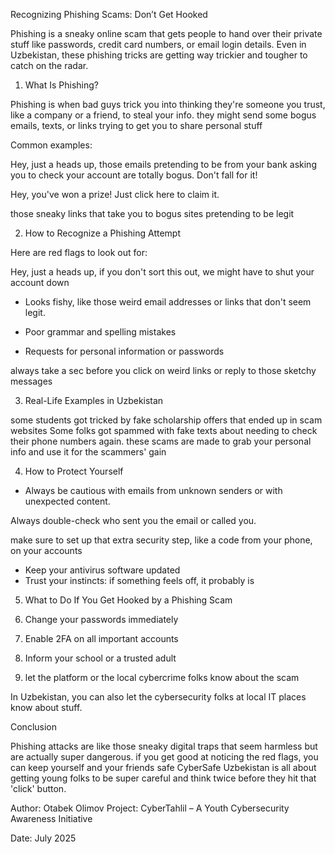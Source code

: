 Recognizing Phishing Scams: Don’t Get Hooked

Phishing is a sneaky online scam that gets people to hand over their private stuff like passwords, credit card numbers, or email login details. Even in Uzbekistan, these phishing tricks are getting way trickier and tougher to catch on the radar.



1. What Is Phishing?

Phishing is when bad guys trick you into thinking they're someone you trust, like a company or a friend, to steal your info. they might send some bogus emails, texts, or links trying to get you to share personal stuff

Common examples:


Hey, just a heads up, those emails pretending to be from your bank asking you to check your account are totally bogus. Don't fall for it!

 Hey, you've won a prize! Just click here to claim it.

 those sneaky links that take you to bogus sites pretending to be legit



2. How to Recognize a Phishing Attempt


Here are red flags to look out for:


 Hey, just a heads up, if you don't sort this out, we might have to shut your account down



- Looks fishy, like those weird email addresses or links that don't seem legit.

- Poor grammar and spelling mistakes
- Requests for personal information or passwords

 always take a sec before you click on weird links or reply to those sketchy messages



3. Real-Life Examples in Uzbekistan

 some students got tricked by fake scholarship offers that ended up in scam websites Some folks got spammed with fake texts about needing to check their phone numbers again. these scams are made to grab your personal info and use it for the scammers' gain



4. How to Protect Yourself

- Always be cautious with emails from unknown senders or with unexpected content.



Always double-check who sent you the email or called you.

 make sure to set up that extra security step, like a code from your phone, on your accounts

- Keep your antivirus software updated
- Trust your instincts: if something feels off, it probably is




5. What to Do If You Get Hooked by a Phishing Scam

1. Change your passwords immediately
2. Enable 2FA on all important accounts
3. Inform your school or a trusted adult


4. let the platform or the local cybercrime folks know about the scam

 In Uzbekistan, you can also let the cybersecurity folks at local IT places know about stuff.



Conclusion

Phishing attacks are like those sneaky digital traps that seem harmless but are actually super dangerous. if you get good at noticing the red flags, you can keep yourself and your friends safe CyberSafe Uzbekistan is all about getting young folks to be super careful and think twice before they hit that 'click' button.



Author: Otabek Olimov
Project: CyberTahlil – A Youth Cybersecurity Awareness Initiative 


Date: July 2025
